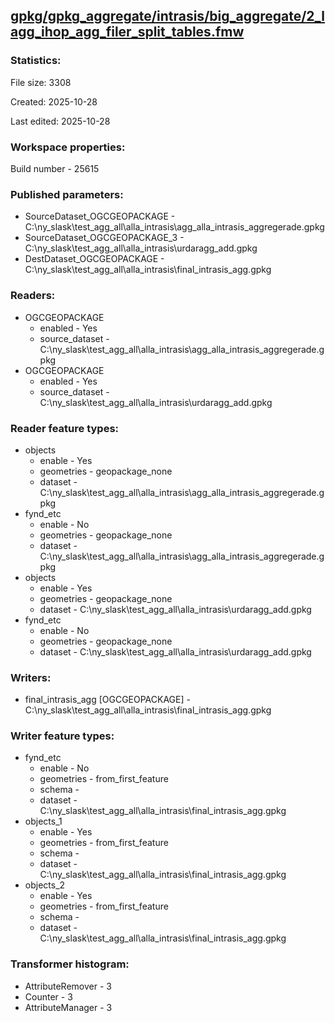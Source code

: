 ﻿## [gpkg/gpkg_aggregate/intrasis/big_aggregate/2_lagg_ihop_agg_filer_split_tables.fmw](https://github.com/kicki58/kix_working_dir/blob/master/gpkg/gpkg_aggregate/intrasis/big_aggregate/2_lagg_ihop_agg_filer_split_tables.fmw)

### Statistics:
File size: 3308

Created: 2025-10-28

Last edited: 2025-10-28


### Workspace properties:
Build number    - 25615

### Published parameters:
*  SourceDataset_OGCGEOPACKAGE    -   C:\ny_slask\test_agg_all\alla_intrasis\agg_alla_intrasis_aggregerade.gpkg
*  SourceDataset_OGCGEOPACKAGE_3    -   C:\ny_slask\test_agg_all\alla_intrasis\urdaragg_add.gpkg
*  DestDataset_OGCGEOPACKAGE    -   C:\ny_slask\test_agg_all\alla_intrasis\final_intrasis_agg.gpkg

### Readers:
*  OGCGEOPACKAGE
    * enabled    -  Yes
    * source_dataset    -   C:\ny_slask\test_agg_all\alla_intrasis\agg_alla_intrasis_aggregerade.gpkg
*  OGCGEOPACKAGE
    * enabled    -  Yes
    * source_dataset    -   C:\ny_slask\test_agg_all\alla_intrasis\urdaragg_add.gpkg

### Reader feature types:
*  objects
    * enable - Yes
    * geometries - geopackage_none
    * dataset - C:\ny_slask\test_agg_all\alla_intrasis\agg_alla_intrasis_aggregerade.gpkg
*  fynd_etc
    * enable - No
    * geometries - geopackage_none
    * dataset - C:\ny_slask\test_agg_all\alla_intrasis\agg_alla_intrasis_aggregerade.gpkg
*  objects
    * enable - Yes
    * geometries - geopackage_none
    * dataset - C:\ny_slask\test_agg_all\alla_intrasis\urdaragg_add.gpkg
*  fynd_etc
    * enable - No
    * geometries - geopackage_none
    * dataset - C:\ny_slask\test_agg_all\alla_intrasis\urdaragg_add.gpkg


### Writers:
*  final_intrasis_agg [OGCGEOPACKAGE]    -   C:\ny_slask\test_agg_all\alla_intrasis\final_intrasis_agg.gpkg

### Writer feature types:
*  fynd_etc
    * enable - No
    * geometries - from_first_feature
    * schema - 
    * dataset - C:\ny_slask\test_agg_all\alla_intrasis\final_intrasis_agg.gpkg
*  objects_1
    * enable - Yes
    * geometries - from_first_feature
    * schema - 
    * dataset - C:\ny_slask\test_agg_all\alla_intrasis\final_intrasis_agg.gpkg
*  objects_2
    * enable - Yes
    * geometries - from_first_feature
    * schema - 
    * dataset - C:\ny_slask\test_agg_all\alla_intrasis\final_intrasis_agg.gpkg

### Transformer histogram:
*  AttributeRemover    -   3
*  Counter    -   3
*  AttributeManager    -   3

